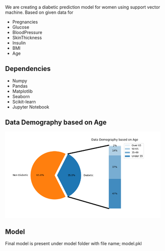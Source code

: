We are creating a diabetic prediction model for women using support vector machine. Based on given data for 

* Pregnancies
* Glucose
* BloodPressure
* SkinThickness
* Insulin
* BMI
* Age

## Dependencies

* Numpy
* Pandas
* Matplotlib
* Seaborn
* Scikit-learn
* Jupyter Notebook

## Data Demography based on Age

![demography image](https://raw.githubusercontent.com/madhavchopra99/diabetic_prediction/main/screenshots/data%20demography.png)

## Model

Final model is present under model folder with file name; model.pkl
